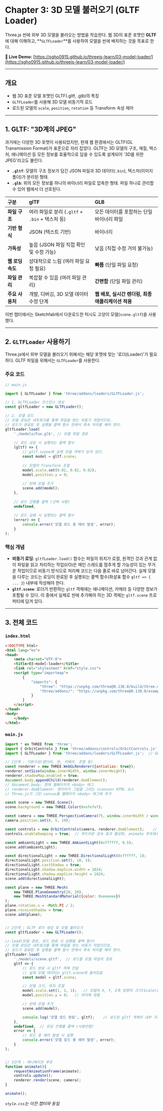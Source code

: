 # Chapter 3: 3D 모델 불러오기 (GLTF Loader)

Three.js 씬에 외부 3D 모델을 불러오는 방법을 학습한다. 웹 3D의 표준 포맷인 **GLTF**에 대해 이해하고, \*\*`GLTFLoader`\*\*를 사용하여 모델을 씬에 배치하는 것을 목표로 한다.

**🚀 Live Demo:** [https://sgho0915.github.io/threejs-learn/03-model-loader/](https://sgho0915.github.io/threejs-learn/03-model-loader/)

-----

## **개요**

  * 웹 3D 표준 모델 포맷인 GLTF(.gltf, .glb)의 특징
  * `GLTFLoader`를 사용해 3D 모델 비동기적 로드
  * 로드된 모델의 `scale`, `position`, `rotation` 등 Transform 속성 제어

-----

## **1. GLTF: "3D계의 JPEG"**

과거에는 다양한 3D 포맷이 사용되었지만, 현재 웹 환경에서는 GLTF(GL Transmission Format)가 표준으로 자리 잡았다. GLTF는 3D 모델의 구조, 재질, 텍스처, 애니메이션 등 모든 정보를 효율적으로 담을 수 있도록 설계되어 '3D를 위한 JPEG'라고도 불린다.

  * **`.gltf`**: 모델의 구조 정보가 담긴 JSON 파일과 3D 데이터(`.bin`), 텍스처(이미지 폴더)가 분리된 형태.
  * **`.glb`**: 위의 모든 정보를 하나의 바이너리 파일로 압축한 형태. 파일 하나로 관리할 수 있어 웹에서 더 선호된다.

| 구분 | **glTF** | **GLB** |
| :--- | :--- | :--- |
| **파일 구조** | 여러 파일로 분리 (`.gltf` + `.bin` + 텍스처 등) | 모든 데이터를 포함하는 단일 바이너리 파일 |
| **기반 형식** | JSON (텍스트 기반) | 바이너리 |
| **가독성** | 높음 (JSON 파일 직접 확인 및 수정 가능) | 낮음 (직접 수정 거의 불가능) |
| **웹 로딩 속도** | 상대적으로 느림 (여러 파일 요청 필요) | **빠름** (단일 파일 요청) |
| **파일 관리** | 복잡할 수 있음 (여러 파일 관리) | **간편함** (단일 파일 관리) |
| **주요 사용처** | 개발, 디버깅, 3D 모델 데이터 수정 단계 | **웹 배포, 실시간 렌더링, 최종 애플리케이션 적용** |

이번 챕터에서는 Sketchfab에서 다운로드한 턱시도 고양이 모델(`scene.gltf`)을 사용했다.

-----

## **2. `GLTFLoader` 사용하기**

Three.js에서 외부 모델을 불러오기 위해서는 해당 포맷에 맞는 '로더(Loader)'가 필요하다. GLTF 파일을 위해서는 `GLTFLoader`를 사용한다.

### **주요 코드**

```javascript
// main.js

import { GLTFLoader } from 'three/addons/loaders/GLTFLoader.js';

// 1. GLTFLoader 인스턴스 생성
const gltfLoader = new GLTFLoader();

// 2. 모델 로드
// 모델 로딩은 네트워크를 통해 파일을 받는 비동기 작업이므로,
// 로드가 완료된 후 실행될 콜백 함수 안에서 후속 처리를 해야 한다.
gltfLoader.load(
    './models/Fox.glb', // 모델 파일 경로
    
    // 로드 성공 시 실행되는 콜백 함수
    (gltf) => {
        // gltf.scene에 실제 모델 객체가 담겨 있다.
        const model = gltf.scene;
        
        // 모델의 Transform 조절
        model.scale.set(0.02, 0.02, 0.02);
        model.position.y = 0;
        
        // 씬에 모델 추가
        scene.add(model);
    },
    
    // 로드 진행률 콜백 (선택 사항)
    undefined,
    
    // 로드 실패 시 실행되는 콜백 함수
    (error) => {
        console.error('모델 로드 중 에러 발생', error);
    }
);
```

### **핵심 개념**

  * **비동기 로딩**: `gltfLoader.load()` 함수는 파일의 위치가 로컬, 원격인 것과 관계 없이 파일을 읽고 처리하는 작업(I/O)은 메인 스레드를 멈추게 할 가능성이 있는 무거운 작업이므로 비동기 방식으로 처리해 코드는 다음 줄로 바로 넘어간다. 실제 모델을 다루는 코드는 로딩이 완료된 후 실행되는 콜백 함수(화살표 함수 `gltf => { ... }`) 내부에 작성해야 한다.
  * **`gltf.scene`**: 로더가 반환하는 `gltf` 객체에는 애니메이션, 카메라 등 다양한 정보가 포함될 수 있다. 이 중에서 실제로 씬에 추가해야 하는 3D 객체는 `gltf.scene` 프로퍼티에 담겨 있다.

-----

## **3. 전체 코드**

### **`index.html`**

```html
<!DOCTYPE html>
<html lang="ko">
<head>
    <meta charset="UTF-8">
    <title>03-model-loader</title>
    <link rel="stylesheet" href="style.css">
    <script type="importmap">
        {
            "imports": {
                "three": "https://unpkg.com/three@0.138.0/build/three.module.js",
                "three/addons/": "https://unpkg.com/three@0.138.0/examples/jsm/"
            }
        }
    </script>
</head>
<body>
    </body>
</html>
```

### **`main.js`**

```javascript
import * as THREE from 'three';
import { OrbitControls } from 'three/addons/controls/OrbitControls.js'; // 마우스로 씬을 회전, 확대/축소, 이동할 수 있게 해주는 컨트롤러
import { GLTFLoader } from 'three/addons/loaders/GLTFLoader.js';  // GLTF 모델을 불러오기 위한 GLTFLoader import

// 1단계 : 기본구성(렌더러, 씬, 카메라, 조명 등)
const renderer = new THREE.WebGLRenderer({antialias: true});
renderer.setSize(window.innerWidth, window.innerHeight);
renderer.shadowMap.enabled = true;
document.body.appendChild(renderer.domElement); 
// document.body: 현재 웹페이지의 <body> 태그
// renderer.domElement: 렌더러가 그림을 그리는 <canvas> HTML 요소
// Three.js가 그린 canvas를 웹페이지 <body> 태그에 추가

const scene = new THREE.Scene();
scene.background = new THREE.Color(0xefefef);

const camera = new THREE.PerspectiveCamera(75, window.innerWidth / window.innerHeight, 0.1, 1000);
camera.position.set(0, 5, 10);

const controls = new OrbitControls(camera, renderer.domElement);    // (조작 대상, 마우스 이벤트 감지 영역)
controls.enableDamping = true;  // 부드러운 감속 효과 활성화, animate 루프에서 controls.update() 필요

const ambientLight = new THREE.AmbientLight(0xffffff, 0.5);
scene.add(ambientLight);

const directionalLight = new THREE.DirectionalLight(0xffffff, 1);
directionalLight.position.set(5, 10, 5);
directionalLight.castShadow = true;
directionalLight.shadow.mapSize.width = 1024;
directionalLight.shadow.mapSize.height = 1024;
scene.add(directionalLight);

const plane = new THREE.Mesh(
    new THREE.PlaneGeometry(20, 20),
    new THREE.MeshStandardMaterial({color: 0xeeeeee})
);
plane.rotation.x = -Math.PI / 2;
plane.receiveShadow = true;
scene.add(plane);


// 2단계 : GLTF 로더 생성 및 모델 불러오기
const gltfLoader = new GLTFLoader();

//.load(모델 경로, 로드 완료 시 실행될 콜백 함수)
// 모델 로딩은 네트워크를 통해 파일을 받는 비동기 작업이므로,
// 로드가 완료된 후 실행될 콜백 함수 안에서 후속 처리를 해야 한다.
gltfLoader.load(
    './models/scene.gltf',  // 로드할 모델 파일의 경로
    gltf => {
        // 로드 완료 시 gltf 객체 전달
        // 실제 모델 데이터는 gltf.scene에 들어있음
        const model = gltf.scene;

        // 모델 크기, 위치 조절
        model.scale.set(1, 1, 1);   // 모델의 X, Y, Z축 방향의 크기(Scale)를 설정
        model.position.y = 0;   // 바닥에 맞춤

        // 씬에 모델 추가
        scene.add(model);

        console.log('모델 로드 완료', gltf);    // 로드된 gltf 객체의 내부 구조를 직접 확인하고 디버깅하기 위해서 인자 추가
    },
    undefined,  // 로딩 진행률 콜백 (사용안함)
    error => {
        // 로드 중 에러 발생 시 실행
        console.error('모델 로드 중 에러 발생', error);
    }
);


// 3단계 : 애니메이션 루프
function animate(){
    requestAnimationFrame(animate);
    controls.update();
    renderer.render(scene, camera);
}

animate();
```

*`style.css`는 이전 챕터와 동일*